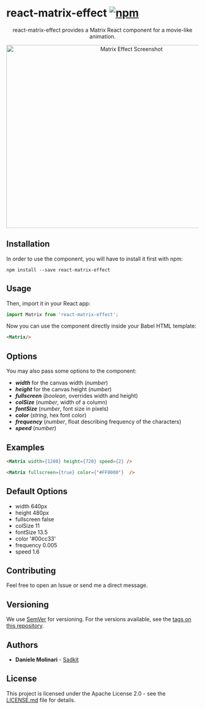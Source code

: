 # react-matrix-effect [![npm][npm-image]][npm-url]

[npm-image]: https://img.shields.io/npm/v/react-matrix-effect.svg
[npm-url]: https://www.npmjs.com/package/react-matrix-effect


<p align="center">react-matrix-effect provides a Matrix React component for a movie-like animation.</p>

<p align="center">
  <img src="https://www.sadkit.com/assets/img/react-matrix-effect.jpg" alt="Matrix Effect Screenshot" width="640px" height="480px" />
</p>

## Installation

In order to use the component, you will have to install it first with npm:

```
npm install --save react-matrix-effect 
```

## Usage

Then, import it in your React app:

```javascript
import Matrix from 'react-matrix-effect';
```

Now you can use the component directly inside your Babel HTML template:

```html
<Matrix/>
```

## Options

You may also pass some options to the component:
* ***width*** for the canvas width (*number*)
* ***height*** for the canvas height (*number*)
* ***fullscreen*** (*boolean*, overrides width and height)
* ***colSize*** (*number*, width of a column)
* ***fontSize*** (*number*, font size in pixels)
* ***color*** (*string*, hex font color)
* ***frequency*** (*number*, float describing frequency of the characters)
* ***speed*** (*number*)


## Examples

```html
<Matrix width={1280} height={720} speed={2} />
```

```html
<Matrix fullscreen={true} color={'#FF0000'}  />
```

## Default Options

* width 640px
* height 480px
* fullscreen false
* colSize 11
* fontSize 13.5
* color '#00cc33'
* frequency 0.005
* speed 1.6

## Contributing

Feel free to open an Issue or send me a direct message.

## Versioning

We use [SemVer](http://semver.org/) for versioning. For the versions available, see the [tags on this repository](https://github.com/Sadkit/react-matrix-effect/tags). 

## Authors

* **Daniele Molinari** - [Sadkit](https://github.com/Sadkit)

## License

This project is licensed under the Apache License 2.0 - see the [LICENSE.md](LICENSE.md) file for details.
